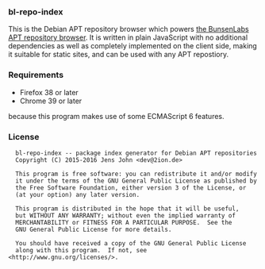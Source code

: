 ### bl-repo-index

This is the Debian APT repository browser which powers [the BunsenLabs APT
repository browser](https://pkg.bunsenlabs.org/repoidx.html). It is written in
plain JavaScript with no additional dependencies as well as completely
implemented on the client side, making it suitable for static sites, and can be
used with any APT repostiory.

### Requirements

* Firefox 38 or later
* Chrome 39 or later

because this program makes use of some ECMAScript 6 features.

### License

```
  bl-repo-index -- package index generator for Debian APT repositories
  Copyright (C) 2015-2016 Jens John <dev@2ion.de>

  This program is free software: you can redistribute it and/or modify
  it under the terms of the GNU General Public License as published by
  the Free Software Foundation, either version 3 of the License, or
  (at your option) any later version.

  This program is distributed in the hope that it will be useful,
  but WITHOUT ANY WARRANTY; without even the implied warranty of
  MERCHANTABILITY or FITNESS FOR A PARTICULAR PURPOSE.  See the
  GNU General Public License for more details.

  You should have received a copy of the GNU General Public License
  along with this program.  If not, see <http://www.gnu.org/licenses/>.
```
